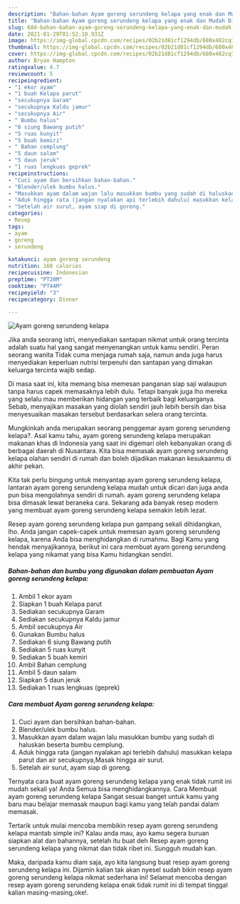 ```yaml
---
description: "Bahan-bahan Ayam goreng serundeng kelapa yang enak dan Mudah Dibuat"
title: "Bahan-bahan Ayam goreng serundeng kelapa yang enak dan Mudah Dibuat"
slug: 684-bahan-bahan-ayam-goreng-serundeng-kelapa-yang-enak-dan-mudah-dibuat
date: 2021-01-29T01:52:10.931Z
image: https://img-global.cpcdn.com/recipes/02b21d81cf1294db/680x482cq70/ayam-goreng-serundeng-kelapa-foto-resep-utama.jpg
thumbnail: https://img-global.cpcdn.com/recipes/02b21d81cf1294db/680x482cq70/ayam-goreng-serundeng-kelapa-foto-resep-utama.jpg
cover: https://img-global.cpcdn.com/recipes/02b21d81cf1294db/680x482cq70/ayam-goreng-serundeng-kelapa-foto-resep-utama.jpg
author: Bryan Hampton
ratingvalue: 4.7
reviewcount: 5
recipeingredient:
- "1 ekor ayam"
- "1 buah Kelapa parut"
- "secukupnya Garam"
- "secukupnya Kaldu jamur"
- "secukupnya Air"
- " Bumbu halus"
- "6 siung Bawang putih"
- "5 ruas kunyit"
- "5 buah kemiri"
- " Bahan cemplung"
- "5 daun salam"
- "5 daun jeruk"
- "1 ruas lengkuas geprek"
recipeinstructions:
- "Cuci ayam dan bersihkan bahan-bahan."
- "Blender/ulek bumbu halus."
- "Masukkan ayam dalam wajan lalu masukkan bumbu yang sudah di haluskan beserta bumbu cemplung."
- "Aduk hingga rata (jangan nyalakan api terlebih dahulu) masukkan kelapa parut dan air secukupnya,Masak hingga air surut."
- "Setelah air surut, ayam siap di goreng."
categories:
- Resep
tags:
- ayam
- goreng
- serundeng

katakunci: ayam goreng serundeng 
nutrition: 168 calories
recipecuisine: Indonesian
preptime: "PT20M"
cooktime: "PT44M"
recipeyield: "3"
recipecategory: Dinner

---
```



![Ayam goreng serundeng kelapa](https://img-global.cpcdn.com/recipes/02b21d81cf1294db/680x482cq70/ayam-goreng-serundeng-kelapa-foto-resep-utama.jpg)

Jika anda seorang istri, menyediakan santapan nikmat untuk orang tercinta adalah suatu hal yang sangat menyenangkan untuk kamu sendiri. Peran seorang  wanita Tidak cuma menjaga rumah saja, namun anda juga harus menyediakan keperluan nutrisi terpenuhi dan santapan yang dimakan keluarga tercinta wajib sedap.

Di masa  saat ini, kita memang bisa memesan panganan siap saji walaupun tanpa harus capek memasaknya lebih dulu. Tetapi banyak juga lho mereka yang selalu mau memberikan hidangan yang terbaik bagi keluarganya. Sebab, menyajikan masakan yang diolah sendiri jauh lebih bersih dan bisa menyesuaikan masakan tersebut berdasarkan selera orang tercinta. 



Mungkinkah anda merupakan seorang penggemar ayam goreng serundeng kelapa?. Asal kamu tahu, ayam goreng serundeng kelapa merupakan makanan khas di Indonesia yang saat ini digemari oleh kebanyakan orang di berbagai daerah di Nusantara. Kita bisa memasak ayam goreng serundeng kelapa olahan sendiri di rumah dan boleh dijadikan makanan kesukaanmu di akhir pekan.

Kita tak perlu bingung untuk menyantap ayam goreng serundeng kelapa, lantaran ayam goreng serundeng kelapa mudah untuk dicari dan juga anda pun bisa mengolahnya sendiri di rumah. ayam goreng serundeng kelapa bisa dimasak lewat beraneka cara. Sekarang ada banyak resep modern yang membuat ayam goreng serundeng kelapa semakin lebih lezat.

Resep ayam goreng serundeng kelapa pun gampang sekali dihidangkan, lho. Anda jangan capek-capek untuk memesan ayam goreng serundeng kelapa, karena Anda bisa menghidangkan di rumahmu. Bagi Kamu yang hendak menyajikannya, berikut ini cara membuat ayam goreng serundeng kelapa yang nikamat yang bisa Kamu hidangkan sendiri.

<!--inarticleads1-->

##### Bahan-bahan dan bumbu yang digunakan dalam pembuatan Ayam goreng serundeng kelapa:

1. Ambil 1 ekor ayam
1. Siapkan 1 buah Kelapa parut
1. Sediakan secukupnya Garam
1. Sediakan secukupnya Kaldu jamur
1. Ambil secukupnya Air
1. Gunakan  Bumbu halus
1. Sediakan 6 siung Bawang putih
1. Sediakan 5 ruas kunyit
1. Sediakan 5 buah kemiri
1. Ambil  Bahan cemplung
1. Ambil 5 daun salam
1. Siapkan 5 daun jeruk
1. Sediakan 1 ruas lengkuas (geprek)




<!--inarticleads2-->

##### Cara membuat Ayam goreng serundeng kelapa:

1. Cuci ayam dan bersihkan bahan-bahan.
1. Blender/ulek bumbu halus.
1. Masukkan ayam dalam wajan lalu masukkan bumbu yang sudah di haluskan beserta bumbu cemplung.
1. Aduk hingga rata (jangan nyalakan api terlebih dahulu) masukkan kelapa parut dan air secukupnya,Masak hingga air surut.
1. Setelah air surut, ayam siap di goreng.




Ternyata cara buat ayam goreng serundeng kelapa yang enak tidak rumit ini mudah sekali ya! Anda Semua bisa menghidangkannya. Cara Membuat ayam goreng serundeng kelapa Sangat sesuai banget untuk kamu yang baru mau belajar memasak maupun bagi kamu yang telah pandai dalam memasak.

Tertarik untuk mulai mencoba membikin resep ayam goreng serundeng kelapa mantab simple ini? Kalau anda mau, ayo kamu segera buruan siapkan alat dan bahannya, setelah itu buat deh Resep ayam goreng serundeng kelapa yang nikmat dan tidak ribet ini. Sungguh mudah kan. 

Maka, daripada kamu diam saja, ayo kita langsung buat resep ayam goreng serundeng kelapa ini. Dijamin kalian tak akan nyesel sudah bikin resep ayam goreng serundeng kelapa nikmat sederhana ini! Selamat mencoba dengan resep ayam goreng serundeng kelapa enak tidak rumit ini di tempat tinggal kalian masing-masing,oke!.

